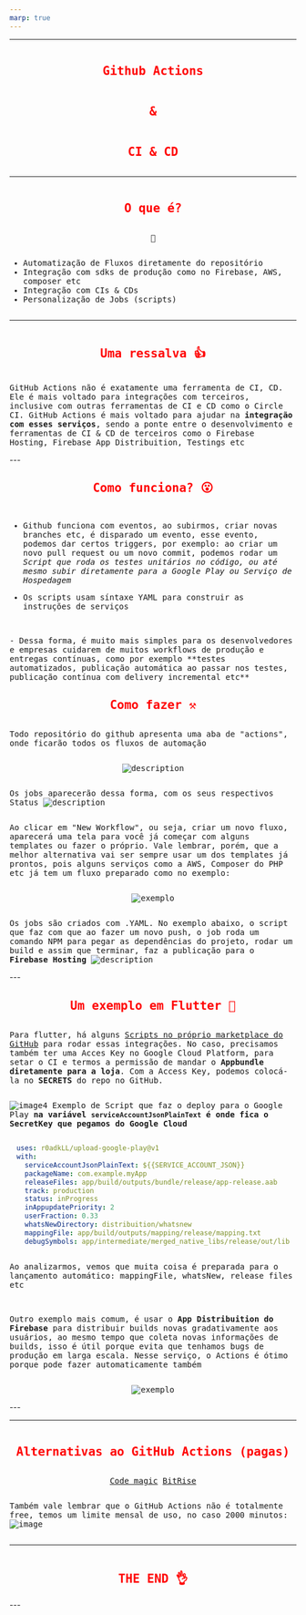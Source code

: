 ```yaml
---
marp: true
---
```


<style>
  @import url('https://fonts.googleapis.com/css2?family=Chivo+Mono&display=swap');
  *{
    font-family: 'Chivo Mono', monospace;
  }
  section{
    height: auto;
    display: flex;
    flex-direction: column;
    align-items: center;
    justify-content: center;
  }
  .heading{
    font-size: 12rem;
  }
  h1{
    color: red;
  }
</style>

---

<section>

# Github Actions
# &
# CI & CD

</section>

---

<section>

# O que é?
🤔
- Automatização de Fluxos diretamente do repositório
- Integração com sdks de produção como no Firebase, AWS, composer etc
- Integração com CIs & CDs
- Personalização de Jobs (scripts)

</section>

---
<section>

# Uma ressalva 👍
GitHub Actions não é exatamente uma ferramenta de CI, CD. Ele é mais voltado para integrações com terceiros, inclusive com outras ferramentas de CI e CD como o Circle CI. GitHub Actions é mais voltado para ajudar na __integração com esses serviços__, sendo a ponte entre o desenvolvimento e ferramentas de CI & CD de terceiros como o Firebase Hosting, Firebase App Distribuition, Testings etc 

</section>
---


<section>

# Como funciona? 😮

- Github funciona com eventos, ao subirmos, criar novas branches etc, é disparado um evento, esse evento, podemos dar certos triggers, por exemplo: ao criar um novo pull request ou um novo commit, podemos rodar um *Script que roda os testes unitários no código, ou até mesmo subir diretamente para a Google Play ou Serviço de Hospedagem* 
  <br/>
 
- Os scripts usam síntaxe YAML para construir as instruções de serviços
 <br/>
- Dessa forma, é muito mais simples para os desenvolvedores e empresas cuidarem de muitos workflows de produção e entregas contínuas, como por exemplo **testes automatizados, publicação automática ao passar nos testes, publicação contínua com delivery incremental etc**

</section>

<section>

# Como fazer ⚒️
Todo repositório do github apresenta uma aba de "actions", onde ficarão todos os fluxos de automação

![description](images/image1.png)

Os jobs aparecerão dessa forma, com os seus respectivos Status
![description](images/image2.png)

Ao clicar em "New Workflow", ou seja, criar um novo fluxo, aparecerá uma tela para você já começar com alguns templates ou fazer o próprio. Vale lembrar, porém, que a melhor alternativa vai ser sempre usar um dos templates já prontos, pois alguns serviços como a AWS, Composer do PHP etc já tem um fluxo preparado como no exemplo:

![exemplo](images/image7.png)

Os jobs são criados com .YAML. No exemplo abaixo, o script que faz com que ao fazer um novo push, o job roda um comando NPM para pegar as dependências do projeto, rodar um build e assim que terminar, faz a publicação para o __Firebase Hosting__
![description](images/image3.png)


</section>
---

<section>

# Um exemplo em Flutter 🤳

Para flutter, há alguns [Scripts no próprio marketplace do GitHub](https://github.com/r0adkll/upload-google-play) para rodar essas integrações. No caso, precisamos também ter uma Acces Key no Google Cloud Platform, para setar o CI e termos a permissão de mandar o **Appbundle diretamente para a loja**. Com a Access Key, podemos colocá-la no **SECRETS** do repo no GitHub. 

![image4](images/image4.png)
Exemplo de Script que faz o deploy para o Google Play **na variável ```serviceAccountJsonPlainText``` é onde fica o SecretKey que pegamos do Google Cloud**
<!-- ![image](images/image5.png) -->


```YAML
uses: r0adkLL/upload-google-play@v1
with:
  serviceAccountJsonPlainText: ${{SERVICE_ACCOUNT_JSON}}
  packageName: com.example.myApp
  releaseFiles: app/build/outputs/bundle/release/app-release.aab
  track: production
  status: inProgress
  inAppupdatePriority: 2
  userFraction: 0.33
  whatsNewDirectory: distribuition/whatsnew
  mappingFile: app/build/outputs/mapping/release/mapping.txt
  debugSymbols: app/intermediate/merged_native_libs/release/out/lib
```
Ao analizarmos, vemos que muita coisa é preparada para o lançamento automático: mappingFile, whatsNew, release files etc

<br/>

Outro exemplo mais comum, é usar o __App Distribuition do Firebase__ para distribuir builds novas gradativamente aos usuários, ao mesmo tempo que coleta novas informações de builds, isso é útil porque evita que tenhamos bugs de produção em larga escala. Nesse serviço, o Actions é ótimo porque pode fazer automaticamente também

![exemplo](images/image8.png)
</section>
---

---
<section>

# Alternativas ao GitHub Actions (pagas)
[Code magic](https://codemagic.io/start/)
[BitRise](https://bitrise.io/?utm_source=google&utm_medium=cpc&utm_campaign=conversion-focus&utm_source=google&utm_medium=cpc&utm_campaign=US-S-Platform&utm_term=Android_Androidbuild&gclid=CjwKCAiAnZCdBhBmEiwA8nDQxS2pb8bj5YInX9DF3wEVMl7eD-cENW-lqg421YgCMCYD9prztlas1RoC_mkQAvD_BwE&gclsrc=aw.ds)

Também vale lembrar que o GitHub Actions não é totalmente free, temos um limite mensal de uso, no caso 2000 minutos:
<br/>
![image](images/image6.png)

</section>


---
<section>

# THE END 👌

</section>
---